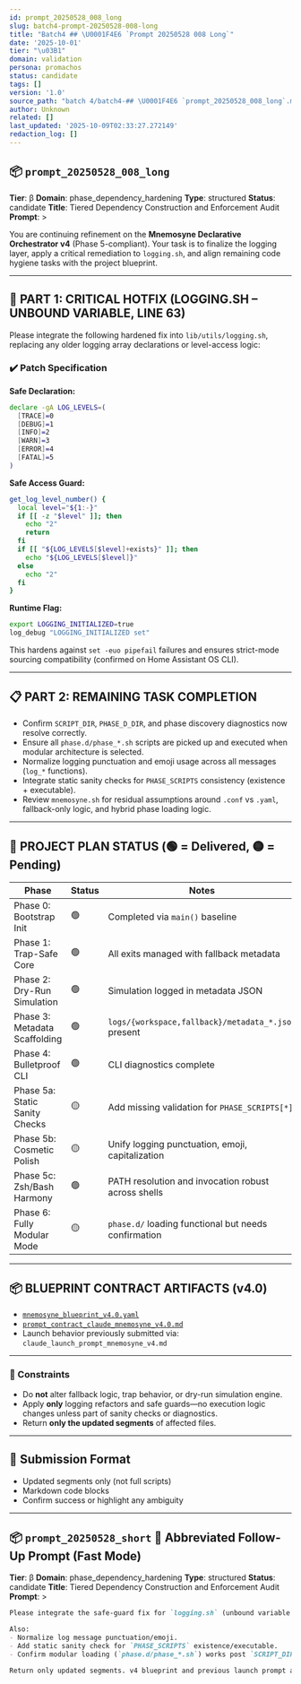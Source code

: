 ```yaml
---
id: prompt_20250528_008_long
slug: batch4-prompt-20250528-008-long
title: "Batch4 ## \U0001F4E6 `Prompt 20250528 008 Long`"
date: '2025-10-01'
tier: "\u03B1"
domain: validation
persona: promachos
status: candidate
tags: []
version: '1.0'
source_path: "batch 4/batch4-## \U0001F4E6 `prompt_20250528_008_long`.md"
author: Unknown
related: []
last_updated: '2025-10-09T02:33:27.272149'
redaction_log: []
---
```


## 📦 `prompt_20250528_008_long`

**Tier**: β
**Domain**: phase_dependency_hardening
**Type**: structured
**Status**: candidate
**Title**: Tiered Dependency Construction and Enforcement Audit
**Prompt**: >

You are continuing refinement on the **Mnemosyne Declarative Orchestrator v4** (Phase 5-compliant). Your task is to finalize the logging layer, apply a critical remediation to `logging.sh`, and align remaining code hygiene tasks with the project blueprint.

---

## 🔧 PART 1: CRITICAL HOTFIX (LOGGING.SH – UNBOUND VARIABLE, LINE 63)

Please integrate the following hardened fix into `lib/utils/logging.sh`, replacing any older logging array declarations or level-access logic:

### ✔️ Patch Specification

**Safe Declaration:**

```bash
declare -gA LOG_LEVELS=(
  [TRACE]=0
  [DEBUG]=1
  [INFO]=2
  [WARN]=3
  [ERROR]=4
  [FATAL]=5
)
```

**Safe Access Guard:**

```bash
get_log_level_number() {
  local level="${1:-}"
  if [[ -z "$level" ]]; then
    echo "2"
    return
  fi
  if [[ "${LOG_LEVELS[$level]+exists}" ]]; then
    echo "${LOG_LEVELS[$level]}"
  else
    echo "2"
  fi
}
```

**Runtime Flag:**

```bash
export LOGGING_INITIALIZED=true
log_debug "LOGGING_INITIALIZED set"
```

This hardens against `set -euo pipefail` failures and ensures strict-mode sourcing compatibility (confirmed on Home Assistant OS CLI).

---

## 📋 PART 2: REMAINING TASK COMPLETION

* Confirm `SCRIPT_DIR`, `PHASE_D_DIR`, and phase discovery diagnostics now resolve correctly.
* Ensure all `phase.d/phase_*.sh` scripts are picked up and executed when modular architecture is selected.
* Normalize logging punctuation and emoji usage across all messages (`log_*` functions).
* Integrate static sanity checks for `PHASE_SCRIPTS` consistency (existence + executable).
* Review `mnemosyne.sh` for residual assumptions around `.conf` vs `.yaml`, fallback-only logic, and hybrid phase loading logic.

---

## 🧭 PROJECT PLAN STATUS (🟢 = Delivered, 🟡 = Pending)

| Phase                          | Status | Notes                                                |
| ------------------------------ | ------ | ---------------------------------------------------- |
| Phase 0: Bootstrap Init        | 🟢     | Completed via `main()` baseline                      |
| Phase 1: Trap-Safe Core        | 🟢     | All exits managed with fallback metadata             |
| Phase 2: Dry-Run Simulation    | 🟢     | Simulation logged in metadata JSON                   |
| Phase 3: Metadata Scaffolding  | 🟢     | `logs/{workspace,fallback}/metadata_*.json` present  |
| Phase 4: Bulletproof CLI       | 🟢     | CLI diagnostics complete                             |
| Phase 5a: Static Sanity Checks | 🟡     | Add missing validation for `PHASE_SCRIPTS[*]`        |
| Phase 5b: Cosmetic Polish      | 🟡     | Unify logging punctuation, emoji, capitalization     |
| Phase 5c: Zsh/Bash Harmony     | 🟢     | PATH resolution and invocation robust across shells  |
| Phase 6: Fully Modular Mode    | 🟡     | `phase.d/` loading functional but needs confirmation |

---

## 📦 BLUEPRINT CONTRACT ARTIFACTS (v4.0)

* [`mnemosyne_blueprint_v4.0.yaml`](attached)
* [`prompt_contract_claude_mnemosyne_v4.0.md`](attached)
* Launch behavior previously submitted via: `claude_launch_prompt_mnemosyne_v4.md`

---

### 🧠 Constraints

* Do **not** alter fallback logic, trap behavior, or dry-run simulation engine.
* Apply **only** logging refactors and safe guards—no execution logic changes unless part of sanity checks or diagnostics.
* Return **only the updated segments** of affected files.

---

## 📨 Submission Format

* Updated segments only (not full scripts)
* Markdown code blocks
* Confirm success or highlight any ambiguity

---

## 📦 `prompt_20250528_short` 📝 Abbreviated Follow-Up Prompt (Fast Mode)

**Tier**: β
**Domain**: phase_dependency_hardening
**Type**: structured
**Status**: candidate
**Title**: Tiered Dependency Construction and Enforcement Audit
**Prompt**: >

```markdown
Please integrate the safe-guard fix for `logging.sh` (unbound variable on line 63 under `set -u`) using `declare -gA LOG_LEVELS` and a conditional key check.

Also:
- Normalize log message punctuation/emoji.
- Add static sanity check for `PHASE_SCRIPTS` existence/executable.
- Confirm modular loading (`phase.d/phase_*.sh`) works post `SCRIPT_DIR` fix.

Return only updated segments. v4 blueprint and previous launch prompt attached.
```

